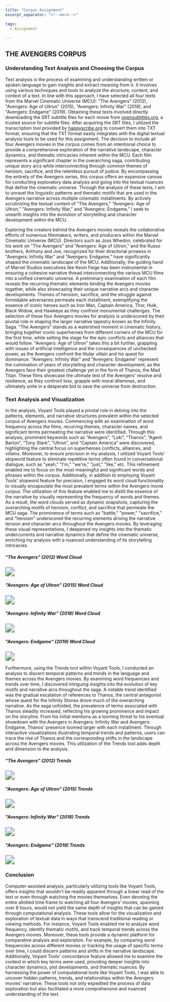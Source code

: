 ```yaml
---
title: "Corpus Assignment"
excerpt_separator: "<!--more-->"

tags:
  - Assignment
  
---
```


## **THE AVENGERS CORPUS**

### Understanding Text Analysis and Choosing the Corpus

Text analysis is the process of examining and understanding written or spoken language to gain insights and extract meaning from it. It involves using various techniques and tools to analyze the structure, content, and context of a text.
In line with this approach, I have selected all four texts from the Marvel Cinematic Universe (MCU): "The Avengers" (2012), "Avengers: Age of Ultron" (2015), "Avengers: Infinity War" (2018), and "Avengers: Endgame" (2019). Obtaining these texts involved directly downloading the SRT subtitle files for each movie from [opensubtitles.org](https://www.opensubtitles.com/en), a trusted source for subtitle files. After acquiring the SRT files, I utilized the transcription tool provided by [happyscribe.org](https://www.happyscribe.com/) to convert them into TXT format, ensuring that the TXT format easily integrates with the digital textual analysis tools to be used for this assignment.
The decision to include all four Avengers movies in the corpus comes from an intentional choice to provide a comprehensive exploration of the narrative landscape, character dynamics, and thematic intricacies inherent within the MCU. Each film represents a significant chapter in the overarching saga, contributing unique story arcs while interconnecting through common themes of heroism, sacrifice, and the relentless pursuit of justice. By encompassing the entirety of the Avengers series, this corpus offers an expansive canvas for conducting exploratory data analysis and going into the textual nuances that define the cinematic universe.
Through the analysis of these texts, I aim to unravel the linguistic patterns and thematic motifs that are used in the Avengers narrative across multiple cinematic installments. By actively scrutinizing the textual content of "The Avengers," "Avengers: Age of Ultron," "Avengers: Infinity War," and "Avengers: Endgame," I seek to unearth insights into the evolution of storytelling and character development within the MCU.

Exploring the creators behind the Avengers movies reveals the collaborative efforts of numerous filmmakers, writers, and producers within the Marvel Cinematic Universe (MCU). Directors such as Joss Whedon, celebrated for his work on "The Avengers" and "Avengers: Age of Ultron," and the Russo brothers, Anthony and Joe, recognized for their directorial prowess in "Avengers: Infinity War" and "Avengers: Endgame," have significantly shaped the cinematic landscape of the MCU. Additionally, the guiding hand of Marvel Studios executives like Kevin Feige has been instrumental in ensuring a cohesive narrative thread interconnecting the various MCU films into a unified cinematic universe.
A preliminary examination of each film reveals the recurring thematic elements binding the Avengers movies together, while also showcasing their unique narrative arcs and character developments. Themes of heroism, sacrifice, and the struggle against formidable adversaries permeate each installment, exemplifying the essence of iconic heroes such as Iron Man, Captain America, Thor, Hulk, Black Widow, and Hawkeye as they confront monumental challenges.
The selection of these four Avengers movies for analysis is underscored by their pivotal role in shaping the larger narrative tapestry known as the Infinity Saga. "The Avengers" stands as a watershed moment in cinematic history, bringing together iconic superheroes from different corners of the MCU for the first time, while setting the stage for the epic conflicts and alliances that would follow. "Avengers: Age of Ultron" takes this a bit further, grappling with issues of artificial intelligence and the consequences of unchecked power, as the Avengers confront the titular villain and his quest for dominance.
"Avengers: Infinity War" and "Avengers: Endgame" represent the culmination of years of storytelling and character development, as the Avengers face their greatest challenge yet in the form of Thanos, the Mad Titan. These films showcase the ultimate test of the Avengers' resolve and resilience, as they confront loss, grapple with moral dilemmas, and ultimately unite in a desperate bid to save the universe from destruction.


### Text Analysis and Visualization


In the analysis, Voyant Tools played a pivotal role in delving into the patterns, elements, and narrative structures prevalent within the selected corpus of Avengers movies. Commencing with an examination of word frequency across the films, recurring themes, character names, and significant terms permeating the narrative were identified. Through this analysis, prominent keywords such as “Avengers”, “Loki”, “Thanos”, “Agent Barton”, “Tony Stark”, “Ultron”, and “Captain America” were discovered, highlighting the central focus on superheroes conflicts, alliances, and villains. 
Moreover, to ensure precision in my analysis, I utilized Voyant Tools' stopword feature to eliminate repetitive terms often found in conversational dialogue, such as "yeah," "I'm," "we're," "just," "like," etc. This refinement enabled me to focus on the most meaningful and significant words and phrases within the corpus.
Additionally, in addition to employing Voyant Tools' stopword feature for precision, I engaged its word cloud functionality to visually encapsulate the most prevalent terms within the Avengers movie corpus. The utilization of this feature enabled me to distill the essence of the narrative by visually representing the frequency of words and themes. As a result, the word clouds served as dynamic snapshots, capturing the overarching motifs of heroism, conflict, and sacrifice that permeate the MCU saga. The prominence of terms such as "battle," "power," "sacrifice," and "heroism" underscored the recurring elements driving the narrative tension and character arcs throughout the Avengers movies. By leveraging these visual representations, I deepened my insights into the thematic undercurrents and narrative dynamics that define the cinematic universe, enriching my analysis with a nuanced understanding of its storytelling intricacies.

##### "The Avengers" (2012) Word Cloud
<img src="/assets/images/assignment_2/2012_wc.png" style="zoom:180%;" />

##### "Avengers: Age of Ultron" (2015) Word Cloud
<img src="/assets/images/assignment_2/2015_wc.png" style="zoom:180%;" />

##### "Avengers: Infinity War" (2018) Word Cloud
<img src="/assets/images/assignment_2/2018_wc.png" style="zoom:180%;" />

##### "Avengers: Endgame" (2019) Word Cloud
<img src="/assets/images/assignment_2/2019_wc.png" style="zoom:180%;" />


Furthermore, using the Trends tool within Voyant Tools, I conducted an analysis to discern temporal patterns and trends in the language and themes across the Avengers movies. By examining word frequencies and trends over time, I discovered intriguing insights into the evolution of key motifs and narrative arcs throughout the saga. A notable trend identified was the gradual escalation of references to Thanos, the central antagonist whose quest for the Infinity Stones drove much of the overarching narrative. As the saga unfolded, the prevalence of terms associated with Thanos steadily increased, reflecting his growing prominence and impact on the storyline. From his initial mentions as a looming threat to his eventual showdown with the Avengers in Avengers: Infinity War and Avengers: Endgame, Thanos' presence loomed larger with each installment. Through interactive visualizations illustrating temporal trends and patterns, users can trace the rise of Thanos and the corresponding shifts in the landscape across the Avengers movies. This utilization of the Trends tool adds depth and dimension to the analysis.

##### "The Avengers" (2012) Trends
<img src="/assets/images/assignment_2/2012_trends.png" style="zoom:180%;" />

##### "Avengers: Age of Ultron" (2015) Trends
<img src="/assets/images/assignment_2/2015_trends.png" style="zoom:180%;" />

##### "Avengers: Infinity War" (2018) Trends
<img src="/assets/images/assignment_2/2018_trends.png" style="zoom:180%;" />

##### "Avengers: Endgame" (2019) Trends
<img src="/assets/images/assignment_2/2019_trends.png" style="zoom:180%;" />


<!-- <iframe style='width: 100%; height: 800px;' src='https://voyant-tools.org/?view=DreamScape&stopList=keywords-24d7b86feb6f6b84f3b2f3545e59c1bb&corpus=48da3fd1e6d02f1dbd7387b4817115dd'></iframe>

<iframe style='width: 100%; height: 800px;' src='https://voyant-tools.org/tool/DreamScape/?corpus=a211e1edd1d1eeb00b22dd83bb8d3a53'></iframe>

<iframe style='width: 100%; height: 800px;' src='https://voyant-tools.org/tool/DreamScape/?view=DreamScape&stopList=keywords-98438c01fd08b033f524a479f66c15ce&corpus=442c03d1e54a28394a9a2ad5ed84f75c'></iframe>

<iframe style='width: 100%; height: 800px;' src='https://voyant-tools.org/tool/DreamScape/?stopList=keywords-0aa8dcbcdbb71a9c130f1803114176b2&corpus=2d420f23331f896ca831e716ff5a3cb2'></iframe> -->

### Conclusion

Computer-assisted analysis, particularly utilizing tools like Voyant Tools, offers insights that wouldn't be readily apparent through a linear read of the text or even through watching the movies themselves. Even devoting the entire allotted time frame to watching all four Avengers’ movies, spanning over 8 hours, would not yield the same depth of insights that can be gained through computational analysis. These tools allow for the visualization and exploration of textual data in ways that transcend traditional reading or viewing methods. For instance, Voyant Tools enabled me to analyze word frequency, identify thematic motifs, and track temporal trends across the Avengers movies. 
Moreover, these tools provide a dynamic platform for comparative analysis and exploration. For example, by comparing word frequencies across different movies or tracking the usage of specific terms over time, I could discern patterns and shifts in the narrative landscape. Additionally, Voyant Tools' concordance feature allowed me to examine the context in which key terms were used, providing deeper insights into character dynamics, plot developments, and thematic nuances.
By harnessing the power of computational tools like Voyant Tools, I was able to uncover hidden patterns, trends, and relationships within the Avengers movies' narrative. These tools not only expedited the process of data exploration but also facilitated a more comprehensive and nuanced understanding of the text.
